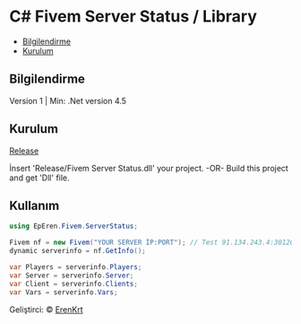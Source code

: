 # C# Fivem Server Status / Library 
 - [Bilgilendirme](#bilgilendirme)
 - [Kurulum](#kurulum)

## Bilgilendirme
Version 1 | Min: .Net version 4.5

## Kurulum

[Release](https://github.com/ErenKrt/Fivem-Server-Status/releases)

İnsert 'Release/Fivem Server Status.dll' your project.
-OR-
Build this project and get 'Dll' file.

## Kullanım

```csharp
using EpEren.Fivem.ServerStatus;

Fivem nf = new Fivem("YOUR SERVER İP:PORT"); // Test 91.134.243.4:30120
dynamic serverinfo = nf.Getİnfo();

var Players = serverinfo.Players;
var Server = serverinfo.Server;
var Client = serverinfo.Clients;
var Vars = serverinfo.Vars;
```

Geliştirci: &copy; [ErenKrt](https://www.instagram.com/ep.eren/)
